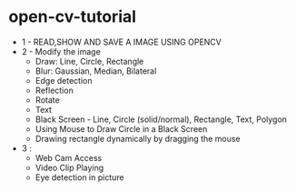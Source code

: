 # open-cv-tutorial
* 1 - READ,SHOW AND SAVE A IMAGE USING OPENCV
* 2 - Modify the image
  * Draw: Line, Circle, Rectangle
  * Blur: Gaussian, Median, Bilateral
  * Edge detection
  * Reflection
  * Rotate
  * Text
  * Black Screen - Line, Circle (solid/normal), Rectangle, Text, Polygon
  * Using Mouse to Draw Circle in a Black Screen
  * Drawing rectangle dynamically by dragging the mouse
* 3 :
  * Web Cam Access
  * Video Clip Playing
  * Eye detection in picture 
